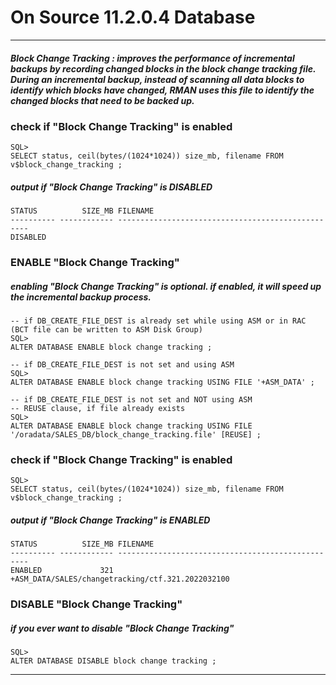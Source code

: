 # On Source 11.2.0.4 Database

---

##### Block Change Tracking : improves the performance of incremental backups by recording changed blocks in the block change tracking file. During an incremental backup, instead of scanning all data blocks to identify which blocks have changed, RMAN uses this file to identify the changed blocks that need to be backed up.

### check if "Block Change Tracking" is enabled

```
SQL>
SELECT status, ceil(bytes/(1024*1024)) size_mb, filename FROM v$block_change_tracking ;
```
##### output if "Block Change Tracking" is DISABLED
```
STATUS          SIZE_MB FILENAME
---------- ------------ --------------------------------------------------
DISABLED
```

### ENABLE "Block Change Tracking"
##### enabling "Block Change Tracking" is optional. if enabled, it will speed up the incremental backup process.

```
-- if DB_CREATE_FILE_DEST is already set while using ASM or in RAC (BCT file can be written to ASM Disk Group)
SQL>
ALTER DATABASE ENABLE block change tracking ;
```

```
-- if DB_CREATE_FILE_DEST is not set and using ASM
SQL>
ALTER DATABASE ENABLE block change tracking USING FILE '+ASM_DATA' ;
```

```
-- if DB_CREATE_FILE_DEST is not set and NOT using ASM
-- REUSE clause, if file already exists
SQL>
ALTER DATABASE ENABLE block change tracking USING FILE '/oradata/SALES_DB/block_change_tracking.file' [REUSE] ;
```

### check if "Block Change Tracking" is enabled

```
SQL>
SELECT status, ceil(bytes/(1024*1024)) size_mb, filename FROM v$block_change_tracking ;
```
##### output if "Block Change Tracking" is ENABLED
```
STATUS          SIZE_MB FILENAME
---------- ------------ --------------------------------------------------
ENABLED             321 +ASM_DATA/SALES/changetracking/ctf.321.2022032100
```


### DISABLE "Block Change Tracking"
##### if you ever want to disable "Block Change Tracking"

```
SQL>
ALTER DATABASE DISABLE block change tracking ;
```

---
